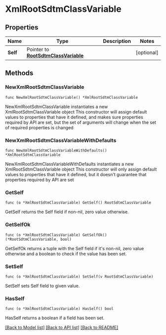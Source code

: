 # XmlRootSdtmClassVariable

## Properties

Name | Type | Description | Notes
------------ | ------------- | ------------- | -------------
**Self** | Pointer to [**RootSdtmClassVariable**](RootSdtmClassVariable.md) |  | [optional] 

## Methods

### NewXmlRootSdtmClassVariable

`func NewXmlRootSdtmClassVariable() *XmlRootSdtmClassVariable`

NewXmlRootSdtmClassVariable instantiates a new XmlRootSdtmClassVariable object
This constructor will assign default values to properties that have it defined,
and makes sure properties required by API are set, but the set of arguments
will change when the set of required properties is changed

### NewXmlRootSdtmClassVariableWithDefaults

`func NewXmlRootSdtmClassVariableWithDefaults() *XmlRootSdtmClassVariable`

NewXmlRootSdtmClassVariableWithDefaults instantiates a new XmlRootSdtmClassVariable object
This constructor will only assign default values to properties that have it defined,
but it doesn't guarantee that properties required by API are set

### GetSelf

`func (o *XmlRootSdtmClassVariable) GetSelf() RootSdtmClassVariable`

GetSelf returns the Self field if non-nil, zero value otherwise.

### GetSelfOk

`func (o *XmlRootSdtmClassVariable) GetSelfOk() (*RootSdtmClassVariable, bool)`

GetSelfOk returns a tuple with the Self field if it's non-nil, zero value otherwise
and a boolean to check if the value has been set.

### SetSelf

`func (o *XmlRootSdtmClassVariable) SetSelf(v RootSdtmClassVariable)`

SetSelf sets Self field to given value.

### HasSelf

`func (o *XmlRootSdtmClassVariable) HasSelf() bool`

HasSelf returns a boolean if a field has been set.


[[Back to Model list]](../README.md#documentation-for-models) [[Back to API list]](../README.md#documentation-for-api-endpoints) [[Back to README]](../README.md)


